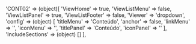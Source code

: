 <!-- IDEAL CONFIGURATION FOR THE MODEL -->

'CONT02' => (object)[
    'ViewHome' => true,
    'ViewListMenu' => false,
    'ViewListPanel' => true,
    'ViewListFooter' => false,
    'Viewer' => 'dropdown',
    'config' => (object) [
        'titleMenu' => 'Conteúdo',
        'anchor' =>  false,
        'linkMenu' => '',
        'iconMenu' => '',
        'titlePanel' => 'Conteúdo',
        'iconPanel' => ''
    ],
    'IncludeSections' => (object) []
],
